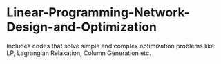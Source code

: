 # Linear-Programming-Network-Design-and-Optimization
Includes codes that solve simple and complex optimization problems like LP, Lagrangian Relaxation, Column Generation etc. 

